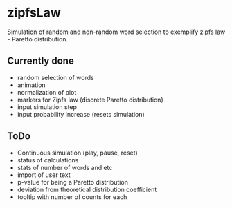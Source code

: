 # zipfsLaw
Simulation of random and non-random word selection to exemplify zipfs law - Paretto distribution.


## Currently done

* random selection of words
* animation
* normalization of plot
* markers for Zipfs law (discrete Paretto distribution)
* input simulation step
* input probability increase (resets simulation)

## ToDo

* Continuous simulation (play, pause, reset)
* status of calculations
* stats of number of words and etc
* import of user text
* p-value for being a Paretto distribution
* deviation from theoretical distribution coefficient
* tooltip with number of counts for each
